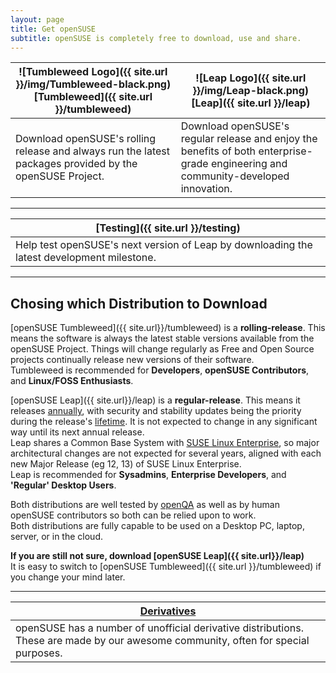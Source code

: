 ```yaml
---
layout: page
title: Get openSUSE
subtitle: openSUSE is completely free to download, use and share. 
---
```

| ![Tumbleweed Logo]({{ site.url }}/img/Tumbleweed-black.png) [Tumbleweed]({{ site.url }}/tumbleweed) | ![Leap Logo]({{ site.url }}/img/Leap-black.png) [Leap]({{ site.url }}/leap) |
| --------------------------------------- | --------------------------- |
| Download openSUSE's rolling release and always run the latest packages provided by the openSUSE Project. | Download openSUSE's regular release and enjoy the benefits of both enterprise-grade engineering and community-developed innovation. |

***

| [Testing]({{ site.url }}/testing) |
| --------------------------------- |
| Help test openSUSE's next version of Leap by downloading the latest development milestone. |

***

## Chosing which Distribution to Download

[openSUSE Tumbleweed]({{ site.url}}/tumbleweed) is a **rolling-release**. This means the software is always the latest stable versions available from the openSUSE Project. Things will change regularly as Free and Open Source projects continually release new versions of their software.  
Tumbleweed is recommended for **Developers**, **openSUSE Contributors**, and **Linux/FOSS Enthusiasts**.

[openSUSE Leap]({{ site.url}}/leap) is a **regular-release**. This means it releases [annually](https://en.opensuse.org/openSUSE:Roadmap), with security and stability updates being the priority during the release's [lifetime](https://en.opensuse.org/Lifetime). It is not expected to change in any significant way until its next annual release.  
Leap shares a Common Base System with [SUSE Linux Enterprise](https://www.suse.com/products/server/), so major architectural changes are not expected for several years, aligned with each new Major Release (eg 12, 13) of SUSE Linux Enterprise.  
Leap is recommended for **Sysadmins**, **Enterprise Developers**, and **'Regular' Desktop Users**.

Both distributions are well tested by [openQA](https://openqa.opensuse.org) as well as by human openSUSE contributors so both can be relied upon to work.  
Both distributions are fully capable to be used on a Desktop PC, laptop, server, or in the cloud.

**If you are still not sure, download [openSUSE Leap]({{ site.url}}/leap)**  
It is easy to switch to [openSUSE Tumbleweed]({{ site.url }}/tumbleweed) if you change your mind later.

***


| [Derivatives](https://en.opensuse.org/Derivatives) |
| --------------------------------- |
| openSUSE has a number of unofficial derivative distributions. These are made by our awesome community, often for special purposes. |
